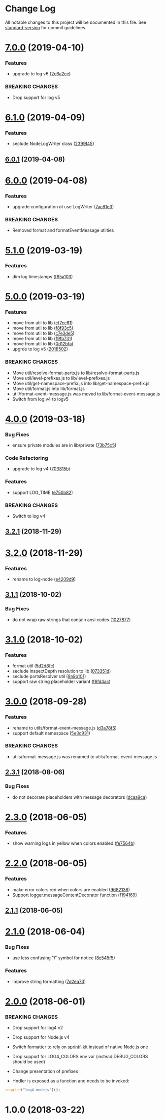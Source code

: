 # Change Log

All notable changes to this project will be documented in this file. See [standard-version](https://github.com/conventional-changelog/standard-version) for commit guidelines.

# [7.0.0](https://github.com/medikoo/log-node/compare/v6.1.0...v7.0.0) (2019-04-10)

### Features

- upgrade to log v6 ([2c6a2ee](https://github.com/medikoo/log-node/commit/2c6a2ee))

### BREAKING CHANGES

- Drop support for log v5

# [6.1.0](https://github.com/medikoo/log-node/compare/v6.0.1...v6.1.0) (2019-04-09)

### Features

- seclude NodeLogWriter class ([2399f45](https://github.com/medikoo/log-node/commit/2399f45))

## [6.0.1](https://github.com/medikoo/log-node/compare/v6.0.0...v6.0.1) (2019-04-08)

# [6.0.0](https://github.com/medikoo/log-node/compare/v5.1.0...v6.0.0) (2019-04-08)

### Features

- upgrade configuration ot use LogWriter ([7ac81e3](https://github.com/medikoo/log-node/commit/7ac81e3))

### BREAKING CHANGES

- Removed format and formatEventMessage utilties

# [5.1.0](https://github.com/medikoo/log-node/compare/v5.0.0...v5.1.0) (2019-03-19)

### Features

- dim log timestamps ([f85a103](https://github.com/medikoo/log-node/commit/f85a103))

# [5.0.0](https://github.com/medikoo/log-node/compare/v4.0.0...v5.0.0) (2019-03-19)

### Features

- move from util to lib ([cf7ce81](https://github.com/medikoo/log-node/commit/cf7ce81))
- move from util to lib ([f8f93c5](https://github.com/medikoo/log-node/commit/f8f93c5))
- move from util to lib ([c7e3de5](https://github.com/medikoo/log-node/commit/c7e3de5))
- move from util to lib ([f9fb731](https://github.com/medikoo/log-node/commit/f9fb731))
- move from util to lib ([0d12bfa](https://github.com/medikoo/log-node/commit/0d12bfa))
- upgrde to log v5 ([2018502](https://github.com/medikoo/log-node/commit/2018502))

### BREAKING CHANGES

- Move util/resolve-format-parts.js to lib/resolve-format-parts.js
- Move util/level-prefixes.js to lib/level-prefixes.js
- Move util/get-namespace-prefix.js into lib/get-namespace-prefix.js
- Move util/format.js into lib/format.js
- util/format-event-message.js was moved to lib/format-event-message.js
- Switch from log v4 to logv5

# [4.0.0](https://github.com/medikoo/log-node/compare/v3.2.1...v4.0.0) (2019-03-18)

### Bug Fixes

- ensure private modules are in lib/private ([73b75c5](https://github.com/medikoo/log-node/commit/73b75c5))

### Code Refactoring

- upgrade to log v4 ([703815b](https://github.com/medikoo/log-node/commit/703815b))

### Features

- support LOG_TIME ([e750b82](https://github.com/medikoo/log-node/commit/e750b82))

### BREAKING CHANGES

- Switch to log v4

<a name="3.2.1"></a>

## [3.2.1](https://github.com/medikoo/log-node/compare/v3.2.0...v3.2.1) (2018-11-29)

<a name="3.2.0"></a>

# [3.2.0](https://github.com/medikoo/log-node/compare/v3.1.1...v3.2.0) (2018-11-29)

### Features

- rename to log-node ([e4209d9](https://github.com/medikoo/log-node/commit/e4209d9))

<a name="3.1.1"></a>

## [3.1.1](https://github.com/medikoo/log4-node/compare/v3.1.0...v3.1.1) (2018-10-02)

### Bug Fixes

- do not wrap raw strings that contain ansi codes ([1027877](https://github.com/medikoo/log4-node/commit/1027877))

<a name="3.1.0"></a>

# [3.1.0](https://github.com/medikoo/log4-node/compare/v3.0.0...v3.1.0) (2018-10-02)

### Features

- format util ([5d2d8fc](https://github.com/medikoo/log4-node/commit/5d2d8fc))
- seclude inspectDepth resolution to lib ([073351d](https://github.com/medikoo/log4-node/commit/073351d))
- seclude partsResolver util ([9a9b101](https://github.com/medikoo/log4-node/commit/9a9b101))
- support raw string placeholder variant ([f6fd4ac](https://github.com/medikoo/log4-node/commit/f6fd4ac))

<a name="3.0.0"></a>

# [3.0.0](https://github.com/medikoo/log4-node/compare/v2.3.1...v3.0.0) (2018-09-28)

### Features

- rename to utils/format-event-message.js ([d3a78f5](https://github.com/medikoo/log4-node/commit/d3a78f5))
- support default namespace ([5e3c931](https://github.com/medikoo/log4-node/commit/5e3c931))

### BREAKING CHANGES

- utils/format-message.js was renamed to utils/format-event-message.js

<a name="2.3.1"></a>

## [2.3.1](https://github.com/medikoo/log4-node/compare/v2.3.0...v2.3.1) (2018-08-06)

### Bug Fixes

- do not decorate placeholders with message decorators ([dcaa9ca](https://github.com/medikoo/log4-node/commit/dcaa9ca))

<a name="2.3.0"></a>

# [2.3.0](https://github.com/medikoo/log4-node/compare/v2.2.0...v2.3.0) (2018-06-05)

### Features

- show warning logs in yellow when colors enabled ([fe7564b](https://github.com/medikoo/log4-node/commit/fe7564b))

<a name="2.2.0"></a>

# [2.2.0](https://github.com/medikoo/log4-node/compare/v2.1.1...v2.2.0) (2018-06-05)

### Features

- make error colors red when colors are enabled ([9682138](https://github.com/medikoo/log4-node/commit/9682138))
- Support logger.messageContentDecorator function ([f194169](https://github.com/medikoo/log4-node/commit/f194169))

<a name="2.1.1"></a>

## [2.1.1](https://github.com/medikoo/log4-node/compare/v2.1.0...v2.1.1) (2018-06-05)

<a name="2.1.0"></a>

# [2.1.0](https://github.com/medikoo/log4-node/compare/v2.0.0...v2.1.0) (2018-06-04)

### Bug Fixes

- use less confusing "i" symbol for notice ([8c545f5](https://github.com/medikoo/log4-node/commit/8c545f5))

### Features

- improve string formatting ([7d2ea73](https://github.com/medikoo/log4-node/commit/7d2ea73))

<a name="2.0.0"></a>

# [2.0.0](https://github.com/medikoo/log4-node/compare/v1.0.0...v2.0.0) (2018-06-01)

### BREAKING CHANGES

- Drop support for log4 v2
- Drop support for Node.js v4
- Switch formatter to rely on [sprintf-kit](https://github.com/medikoo/sprintf-kit) instead of native Node.js one
- Drop support for LOG4_COLORS env var (instead DEBUG_COLORS should be used)
- Change presentation of prefixes

- Hndler is exposed as a function and needs to be invoked:

```javascript
require("log4-nodejs")();
```

<a name="1.0.0"></a>

# 1.0.0 (2018-03-22)
